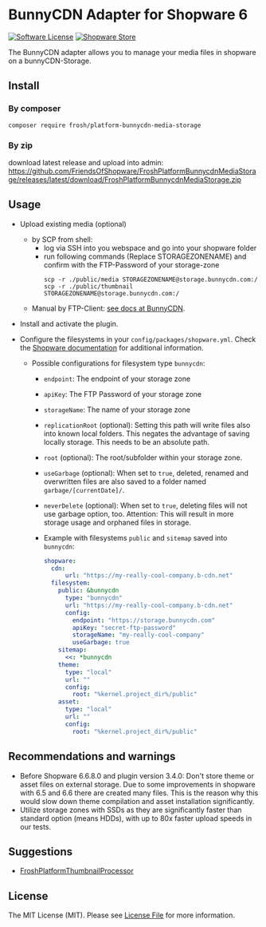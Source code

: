 # BunnyCDN Adapter for Shopware 6

[![Software License](https://img.shields.io/badge/license-MIT-brightgreen.svg?style=flat-square)](LICENSE.md) [![Shopware Store](https://img.shields.io/badge/shopware-store-blue.svg?style=flat-square)](https://store.shopware.com/en/frosh48851065217f/bunnycdn-media-storage-plugin-v3.html)

The BunnyCDN adapter allows you to manage your media files in shopware on a bunnyCDN-Storage.


## Install

### By composer
```
composer require frosh/platform-bunnycdn-media-storage
```
### By zip
download latest release and upload into admin:  
https://github.com/FriendsOfShopware/FroshPlatformBunnycdnMediaStorage/releases/latest/download/FroshPlatformBunnycdnMediaStorage.zip

## Usage
- Upload existing media (optional)
  - by SCP from shell:
    - log via SSH into you webspace and go into your shopware folder
    - run following commands (Replace STORAGEZONENAME) and confirm with the FTP-Password of your storage-zone
      ```
      scp -r ./public/media STORAGEZONENAME@storage.bunnycdn.com:/
      scp -r ./public/thumbnail STORAGEZONENAME@storage.bunnycdn.com:/
      ```
  - Manual by FTP-Client: [see docs at BunnyCDN](https://support.bunnycdn.com/hc/en-us/articles/115003780169-How-to-upload-and-access-files-from-your-Storage-Zone).

- Install and activate the plugin.
- Configure the filesystems in your `config/packages/shopware.yml`. Check the [Shopware documentation](https://developer.shopware.com/docs/guides/hosting/infrastructure/filesystem.html) for additional information.
  - Possible configurations for filesystem type `bunnycdn`:
    - `endpoint`: The endpoint of your storage zone
    - `apiKey`: The FTP Password of your storage zone
    - `storageName`: The name of your storage zone
    - `replicationRoot` (optional): Setting this path will write files also into known local folders. This negates the advantage of saving locally storage. This needs to be an absolute path.
    - `root` (optional): The root/subfolder within your storage zone.
    - `useGarbage` (optional): When set to `true`, deleted, renamed and overwritten files are also saved to a folder named `garbage/[currentDate]/`.
    - `neverDelete` (optional): When set to `true`, deleting files will not use garbage option, too. Attention: This will result in more storage usage and orphaned files in storage.
    
    - Example with filesystems `public` and `sitemap` saved into `bunnycdn`:
      ```yaml
      shopware:
        cdn:
            url: "https://my-really-cool-company.b-cdn.net"
        filesystem:
          public: &bunnycdn
            type: "bunnycdn"
            url: "https://my-really-cool-company.b-cdn.net"
            config:
              endpoint: "https://storage.bunnycdn.com"
              apiKey: "secret-ftp-password"
              storageName: "my-really-cool-company"
              useGarbage: true
          sitemap:
            <<: *bunnycdn
          theme:
            type: "local"
            url: ""
            config:
              root: "%kernel.project_dir%/public"
          asset:
            type: "local"
            url: ""
            config:
              root: "%kernel.project_dir%/public"
      ```

## Recommendations and warnings

- Before Shopware 6.6.8.0 and plugin version 3.4.0: Don't store theme or asset files on external storage. Due to some improvements in shopware with 6.5 and 6.6 there are created many files. This is the reason why this would slow down theme compilation and asset installation significantly.
- Utilize storage zones with SSDs as they are significantly faster than standard option (means HDDs), with up to 80x faster upload speeds in our tests.

## Suggestions

- [FroshPlatformThumbnailProcessor](https://github.com/FriendsOfShopware/FroshPlatformThumbnailProcessor)

## License

The MIT License (MIT). Please see [License File](LICENSE) for more information.
